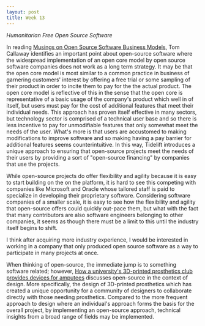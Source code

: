 ```yaml
---
layout: post
title: Week 13
---
```



*Humanitarian Free Open Source Software*

<!-- 
    Write your comments about Tom Callaway's blog post.
    The second article is intended to convince CIO's about the importance of open source for companies. What are your reactions to this article?
    Would you want to work in a company that only produced open source software? Why or why not? What would your dream job be? How would you like to see the business of software production in ten years?

    Everyone will be giving a presentation in the class about their contributions. Presentations will span three days starting the Thursday after Thanksgiving break. Start to plan your presentation.
-->

<!-- Write your comments about Tom Callaway's blog post. 
[Musings on Open Source Software Business Models][1]
-->
In reading [Musings on Open Source Software Business Models][1], Tom Callaway identifies an important point about open-source software where the widespread implementation of an open core model by open source software companies does not work as a long term strategy. It may be that the open core model is most similar to a common practice in business of garnering customers' interest by offering a free trial or some sampling of their product in order to incite them to pay for the the actual product. The open core model is reflective of this in the sense that the open core is representative of a basic usage of the company's product which well in of itself, but users must pay for the cost of additional features that meet their individual needs. This approach has proven itself effective in many sectors, but technology sector is comprised of a technical user base and so there is less incentive to pay for unmodifiable features that only somewhat meet the needs of the user. What's more is that users are accustomed to making modifications to improve software and so making having a pay barrier for additional features seems counterintuitive. In this way, Tidelift introduces a unique approach to ensuring that open-source projects meet the needs of their users by providing a sort of "open-source financing" by companies that use the projects.

<!-- The second article is intended to convince CIO's about the importance of open source for companies. What are your reactions to this article?
[8 advantages of using open source in the enterprise.][2]
-->
While open-source projects do offer flexibility and agility because it is easy to start building on the on the platform, it is hard to see this competing with companies like Microsoft and Oracle whose tailored staff is paid to specialize in developing their proprietary software. Considering software companies of a smaller scale, it is easy to see how the flexibility and agility that open-source offers could quickly out-pace them, but what with the fact that many contributors are also software engineers belonging to other companies, it seems as though there must be a limit to this until the industry itself begins to shift.

<!--  Would you want to work in a company that only produced open source software? Why or why not? What would your dream job be? How would you like to see the business of software production in ten years?
-->
I think after acquiring more industry experience, I would be interested in working in a company that only produced open source software as a way to participate in many projects at once.


<!-- HFOSS (Humanitarian Free Open Source Software) 
	[How a university's 3D-printed prosthetics club provides devices for amputees][3]
-->
When thinking of open-source, the immediate jump is to something software related; however, [How a university's 3D-printed prosthetics club provides devices for amputees][3] discusses open-source in the context of design. More specifically, the design of 3D-printed prosthetics which has created a unique opportunity for a community of designers to collaborate directly with those needing prosthetics. Compared to the more frequent approach to design where an individual's approach forms the basis for the overall project, by implementing an open-source approach, technical insights from a broad range of fields may be implemented.

[1]: https://spot.livejournal.com/327801.html
[2]: https://enterprisersproject.com/article/2015/1/top-advantages-open-source-offers-over-proprietary-solutions
[3]: https://opensource.com/article/17/10/enable-update
